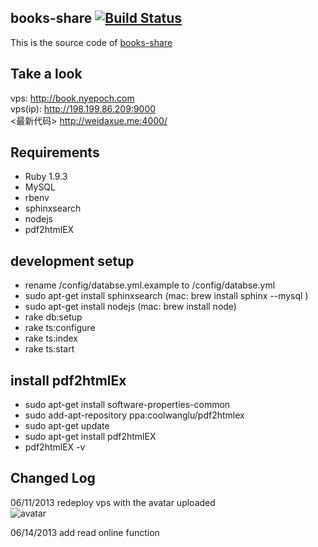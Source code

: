 ## books-share [![Build Status](https://travis-ci.org/caok/books-share.png?branch=master)](https://travis-ci.org/caok/books-share)
This is the source code of [books-share](http://198.199.86.209:9000)

## Take a look
vps: http://book.nyepoch.com
<br/>
vps(ip): http://198.199.86.209:9000
<br/>
<最新代码> http://weidaxue.me:4000/

## Requirements

* Ruby 1.9.3
* MySQL
* rbenv
* sphinxsearch
* nodejs
* pdf2htmlEX

## development setup
* rename /config/databse.yml.example to /config/databse.yml
* sudo apt-get install sphinxsearch (mac: brew install sphinx --mysql )
* sudo apt-get install nodejs (mac: brew install node)
* rake db:setup
* rake ts:configure
* rake ts:index
* rake ts:start

## install pdf2htmlEx
* sudo apt-get install software-properties-common
* sudo add-apt-repository ppa:coolwanglu/pdf2htmlex
* sudo apt-get update
* sudo apt-get install pdf2htmlEX
* pdf2htmlEX -v


## Changed Log
06/11/2013 redeploy vps with the avatar uploaded<br/>
![avatar](https://f.cloud.github.com/assets/83296/636756/de67749a-d28f-11e2-92fd-0311b1a680de.png)

06/14/2013 add read online function<br/>
